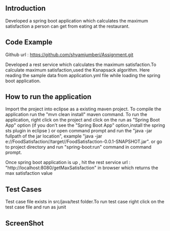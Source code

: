 ## Introduction

Developed a spring boot application which calculates the maximum satisfaction a person can get from eating at the restaurant.

## Code Example

Github url : https://github.com/shyamjumberi/Assignment.git

Developed a rest service which calculates the maximum satisfaction.To calculate maximum satisfaction,used the Ksnapsack algorithm.
Here reading the sample data from application.yml file while loading the spring boot application.

## How to run the application
Import the project into eclipse as a existing maven project.
 To compile the application run the "mvn clean install" maven command.
 To run the application, right click on the project and click on the run as "Spring Boot App" option (if you don't see the "Spring Boot App" option,install the spring sts plugin in eclipse ) or open command prompt and run the "java -jar fullpath of the jar location", 
 example "java -jar e://FoodSatisfaction//target//FoodSatisfaction-0.0.1-SNAPSHOT.jar". or go to project directory and run "spring-boot:run" command in command prompt.

Once spring boot application is up , hit the rest service url : "http://localhost:8080/getMaxSatisfaction" 
in browser which returns the max satisfaction value

## Test Cases
Test case file exists in src/java/test folder.To run test case right click on the test case file and run as junit


## ScreenShot
